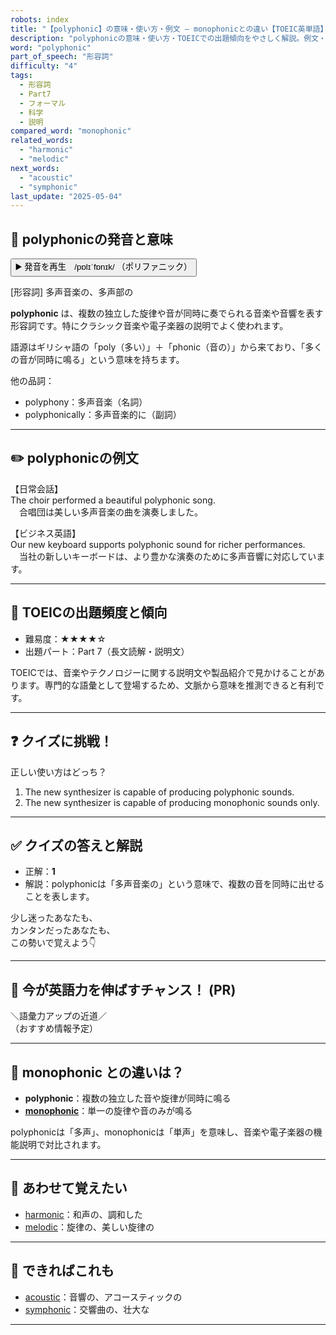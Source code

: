 ```yaml
---
robots: index
title: "【polyphonic】の意味・使い方・例文 ― monophonicとの違い【TOEIC英単語】"
description: "polyphonicの意味・使い方・TOEICでの出題傾向をやさしく解説。例文・クイズ付きでmonophonicとの違いもわかりやすく学べます。"
word: "polyphonic"
part_of_speech: "形容詞"
difficulty: "4"
tags:
  - 形容詞
  - Part7
  - フォーマル
  - 科学
  - 説明
compared_word: "monophonic"
related_words:
  - "harmonic"
  - "melodic"
next_words:
  - "acoustic"
  - "symphonic"
last_update: "2025-05-04"
---
```


## 🔰 polyphonicの発音と意味

<button class="play-audio" onclick="playTTS('polyphonic')">
  <span class="play-audio-main">
    ▶️ 発音を再生　/pɒlɪˈfɒnɪk/
  </span>
  <span class="play-audio-sub">
    （ポリファニック）
  </span>
</button>

[形容詞] 多声音楽の、多声部の

**polyphonic** は、複数の独立した旋律や音が同時に奏でられる音楽や音響を表す形容詞です。特にクラシック音楽や電子楽器の説明でよく使われます。

語源はギリシャ語の「poly（多い）」＋「phonic（音の）」から来ており、「多くの音が同時に鳴る」という意味を持ちます。

他の品詞：  
- polyphony：多声音楽（名詞）
- polyphonically：多声音楽的に（副詞）

---

## ✏️ polyphonicの例文

【日常会話】  
The choir performed a beautiful polyphonic song.  
　合唱団は美しい多声音楽の曲を演奏しました。

【ビジネス英語】  
Our new keyboard supports polyphonic sound for richer performances.  
　当社の新しいキーボードは、より豊かな演奏のために多声音響に対応しています。

---

## 🎯 TOEICの出題頻度と傾向

- 難易度：★★★★☆
- 出題パート：Part 7（長文読解・説明文）

TOEICでは、音楽やテクノロジーに関する説明文や製品紹介で見かけることがあります。専門的な語彙として登場するため、文脈から意味を推測できると有利です。

---

## ❓ クイズに挑戦！

正しい使い方はどっち？

1. The new synthesizer is capable of producing polyphonic sounds.  
2. The new synthesizer is capable of producing monophonic sounds only.

---

## ✅ クイズの答えと解説

- 正解：**1**
- 解説：polyphonicは「多声音楽の」という意味で、複数の音を同時に出せることを表します。

少し迷ったあなたも、  
カンタンだったあなたも、  
この勢いで覚えよう👇️

---

## 🚀 今が英語力を伸ばすチャンス！ (PR)

<div class="info-center">
＼語彙力アップの近道／<br>  
（おすすめ情報予定）
</div>

---

## 🤔  monophonic との違いは？

- **polyphonic**：複数の独立した音や旋律が同時に鳴る
- **[monophonic](/word/monophonic)**：単一の旋律や音のみが鳴る

polyphonicは「多声」、monophonicは「単声」を意味し、音楽や電子楽器の機能説明で対比されます。

---

## 🧩 あわせて覚えたい

- [harmonic](/word/harmonic)：和声の、調和した
- [melodic](/word/melodic)：旋律の、美しい旋律の

---

## 📖 できればこれも

- [acoustic](/word/acoustic)：音響の、アコースティックの
- [symphonic](/word/symphonic)：交響曲の、壮大な

---
<!-- cvid: aid02_bid48 -->
